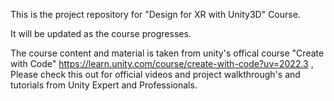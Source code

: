 This is the project repository for "Design for XR with Unity3D" Course.

It will be updated as the course progresses.

The course content and material is taken from unity's offical course "Create with Code" https://learn.unity.com/course/create-with-code?uv=2022.3 , Please check this out for official videos and project walkthrough's and tutorials from Unity Expert and Professionals.
